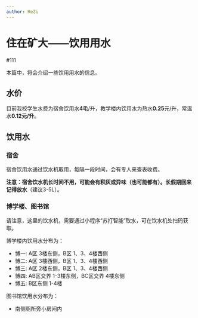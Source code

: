 ```yaml
---
author: HeZi
---
```


# 住在矿大——饮用用水

#111

本篇中，将会介绍一些饮用用水的信息。

## 水价

目前我校学生水费为宿舍饮用水**4毛**/升，教学楼内饮用水为热水**0.25**元/升，常温水**0.12元/升**。

## 饮用水

### 宿舍

宿舍饮用水通过饮水机取用，每隔一段时间，会有专人来查表收费。

**注意：**宿舍饮水机长时间不用，可能会有积灰或异味（也可能都有）。长假期回来**记得放水**（建议3-5L）。

### 博学楼、图书馆

请注意，这里的饮水机，需要通过小程序“苏打智能”取水，可在饮水机处扫码获取。

博学楼内饮用水分布为：

- 博一: A区 3楼东侧，B区 1、3、4楼西侧
- 博二: A区 3楼西侧，B区 1、3、4楼西侧
- 博三: A区 2楼东侧，B区 1、3、4楼西侧
- 博四: AB区交界 1-3楼东侧，BC区交界 4楼东侧 
- 博五: B区东侧 1-4楼 

图书馆饮用水分布为：

- 南侧厕所旁小房间内



